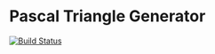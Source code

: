 Pascal Triangle Generator
=========================
[![Build Status](https://travis-ci.com/szenadam/pascal-triangle.svg?branch=master)](https://travis-ci.com/szenadam/pascal-triangle)